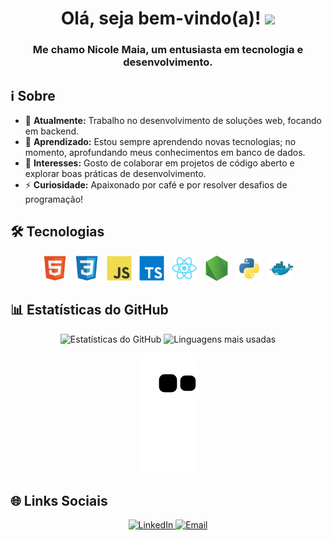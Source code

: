 <h1 align="center">Olá, seja bem-vindo(a)! <img src="https://media.giphy.com/media/hvRJCLFzcasrR4ia7z/giphy.gif" width="30px"></h1>

<h3 align="center">Me chamo <strong>Nicole Maia</strong>, um entusiasta em tecnologia e desenvolvimento.</h3>

## ℹ️ Sobre

- 🔭 **Atualmente:** Trabalho no desenvolvimento de soluções web, focando em backend.  
- 🌱 **Aprendizado:** Estou sempre aprendendo novas tecnologias; no momento, aprofundando meus conhecimentos em banco de dados.  
- 💬 **Interesses:** Gosto de colaborar em projetos de código aberto e explorar boas práticas de desenvolvimento.  
- ⚡ **Curiosidade:** Apaixonado por café e por resolver desafios de programação!

## 🛠 Tecnologias

<p align="center">
  <img src="https://raw.githubusercontent.com/devicons/devicon/master/icons/html5/html5-original.svg" alt="HTML5" width="40" height="40"/> &nbsp;
  <img src="https://raw.githubusercontent.com/devicons/devicon/master/icons/css3/css3-original.svg" alt="CSS3" width="40" height="40"/> &nbsp;
  <img src="https://raw.githubusercontent.com/devicons/devicon/master/icons/javascript/javascript-original.svg" alt="JavaScript" width="40" height="40"/> &nbsp;
  <img src="https://raw.githubusercontent.com/devicons/devicon/master/icons/typescript/typescript-original.svg" alt="TypeScript" width="40" height="40"/> &nbsp;
  <img src="https://raw.githubusercontent.com/devicons/devicon/master/icons/react/react-original.svg" alt="React" width="40" height="40"/> &nbsp;
  <img src="https://raw.githubusercontent.com/devicons/devicon/master/icons/nodejs/nodejs-original.svg" alt="Node.js" width="40" height="40"/> &nbsp;
  <img src="https://raw.githubusercontent.com/devicons/devicon/master/icons/python/python-original.svg" alt="Python" width="40" height="40"/> &nbsp;
  <img src="https://raw.githubusercontent.com/devicons/devicon/master/icons/docker/docker-original.svg" alt="Docker" width="40" height="40"/>
</p>

## 📊 Estatísticas do GitHub

<p align="center">
  <img height="180px" src="https://github-readme-stats.vercel.app/api?username=nickmaia&show_icons=true&theme=dark&include_all_commits=true&count_private=true" alt="Estatísticas do GitHub"/> 
  <img height="180px" src="https://github-readme-stats.vercel.app/api/top-langs/?username=SEU_USUARIO&layout=compact&langs_count=7&theme=dark" alt="Linguagens mais usadas"/>
</p>

<p align="center">
  <img src="https://github.com/nickmaia/nickmaia/blob/output/github-contribution-grid-snake.svg" alt="Animação Snake"/>
</p>

## 🌐 Links Sociais

<p align="center">
  <a href="https://www.linkedin.com/in/nicole-maia-argondizzi/" target="_blank">
    <img src="https://img.shields.io/badge/-LinkedIn-0A66C2?style=for-the-badge&logo=Linkedin&logoColor=white" alt="LinkedIn"/>
  </a>
  <a href="mailto:nicolemaiaargondizzi02@gmail.com" target="_blank">
    <img src="https://img.shields.io/badge/-Email-c14438?style=for-the-badge&logo=Gmail&logoColor=white" alt="Email"/>
  </a>
</p>
